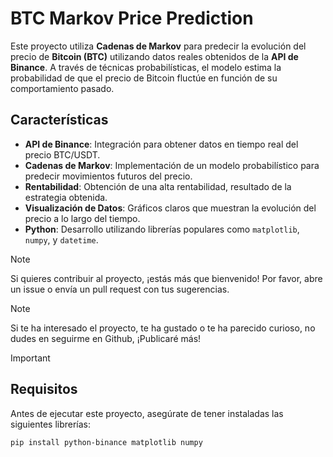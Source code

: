 # BTC Markov Price Prediction

Este proyecto utiliza **Cadenas de Markov** para predecir la evolución del precio de **Bitcoin (BTC)** utilizando datos reales obtenidos de la **API de Binance**. A través de técnicas probabilísticas, el modelo estima la probabilidad de que el precio de Bitcoin fluctúe en función de su comportamiento pasado.

## Características

- **API de Binance**: Integración para obtener datos en tiempo real del precio BTC/USDT.
- **Cadenas de Markov**: Implementación de un modelo probabilístico para predecir movimientos futuros del precio.
- **Rentabilidad**: Obtención de una alta rentabilidad, resultado de la estrategia obtenida.
- **Visualización de Datos**: Gráficos claros que muestran la evolución del precio a lo largo del tiempo.
- **Python**: Desarrollo utilizando librerías populares como `matplotlib`, `numpy`, y `datetime`.

> [!NOTE]
> Si quieres contribuir al proyecto, ¡estás más que bienvenido! Por favor, abre un issue o envía un pull request con tus sugerencias.

>[!NOTE]
>Si te ha interesado el proyecto, te ha gustado o te ha parecido curioso, no dudes en seguirme en Github, ¡Publicaré más!

> [!IMPORTANT]
>## Requisitos
>
>Antes de ejecutar este proyecto, asegúrate de tener instaladas las siguientes librerías:

```bash
pip install python-binance matplotlib numpy
